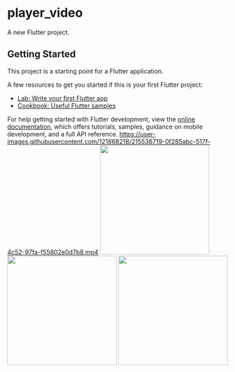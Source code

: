 # player_video

A new Flutter project.

## Getting Started

This project is a starting point for a Flutter application.

A few resources to get you started if this is your first Flutter project:

- [Lab: Write your first Flutter app](https://docs.flutter.dev/get-started/codelab)
- [Cookbook: Useful Flutter samples](https://docs.flutter.dev/cookbook)

For help getting started with Flutter development, view the
[online documentation](https://docs.flutter.dev/), which offers tutorials,
samples, guidance on mobile development, and a full API reference.
https://user-images.githubusercontent.com/121868218/215536719-0f285abc-517f-4c52-97fa-f55802e0d7b8.mp4
<img src="https://user-images.githubusercontent.com/121868218/218295594-58f79a6c-b7af-4f51-8b60-266d867567c7.png" width="250px">
<img src="https://user-images.githubusercontent.com/121868218/218295608-98e9b828-9f67-4406-aab9-cf4b5df745a5.png" width="250px">
<img src="https://user-images.githubusercontent.com/121868218/218295641-f4fae98a-2769-4bf6-9bd3-057d43e176b2.png" width="250px">
